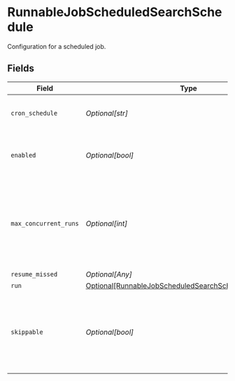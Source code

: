 # RunnableJobScheduledSearchSchedule

Configuration for a scheduled job.


## Fields

| Field                                                                                                                           | Type                                                                                                                            | Required                                                                                                                        | Description                                                                                                                     |
| ------------------------------------------------------------------------------------------------------------------------------- | ------------------------------------------------------------------------------------------------------------------------------- | ------------------------------------------------------------------------------------------------------------------------------- | ------------------------------------------------------------------------------------------------------------------------------- |
| `cron_schedule`                                                                                                                 | *Optional[str]*                                                                                                                 | :heavy_minus_sign:                                                                                                              | A cron schedule on which to run this job.                                                                                       |
| `enabled`                                                                                                                       | *Optional[bool]*                                                                                                                | :heavy_minus_sign:                                                                                                              | Determines whether or not this schedule is enabled.                                                                             |
| `max_concurrent_runs`                                                                                                           | *Optional[int]*                                                                                                                 | :heavy_minus_sign:                                                                                                              | The maximum number of instances that may be running of this scheduled job at any given time.                                    |
| `resume_missed`                                                                                                                 | *Optional[Any]*                                                                                                                 | :heavy_minus_sign:                                                                                                              | N/A                                                                                                                             |
| `run`                                                                                                                           | [Optional[RunnableJobScheduledSearchScheduleRunSettings]](../../models/shared/runnablejobscheduledsearchschedulerunsettings.md) | :heavy_minus_sign:                                                                                                              | N/A                                                                                                                             |
| `skippable`                                                                                                                     | *Optional[bool]*                                                                                                                | :heavy_minus_sign:                                                                                                              | Skippable jobs can be delayed, up to their next run time, if the system is hitting concurrency limits.                          |